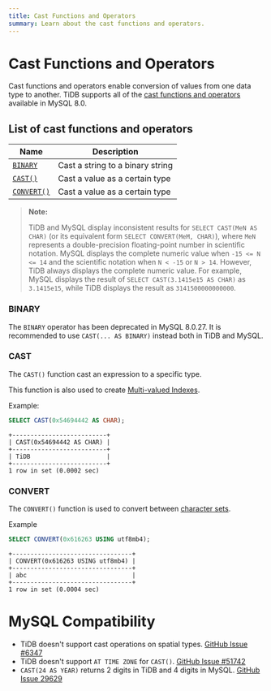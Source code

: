 ```yaml
---
title: Cast Functions and Operators
summary: Learn about the cast functions and operators.
---
```


# Cast Functions and Operators

Cast functions and operators enable conversion of values from one data type to another. TiDB supports all of the [cast functions and operators](https://dev.mysql.com/doc/refman/8.0/en/cast-functions.html) available in MySQL 8.0.

## List of cast functions and operators

| Name                                     | Description                      |
| ---------------------------------------- | -------------------------------- |
| [`BINARY`](https://dev.mysql.com/doc/refman/8.0/en/cast-functions.html#operator_binary) | Cast a string to a binary string |
| [`CAST()`](https://dev.mysql.com/doc/refman/8.0/en/cast-functions.html#function_cast) | Cast a value as a certain type   |
| [`CONVERT()`](https://dev.mysql.com/doc/refman/8.0/en/cast-functions.html#function_convert) | Cast a value as a certain type   |

> **Note:**
>
> TiDB and MySQL display inconsistent results for `SELECT CAST(MeN AS CHAR)` (or its equivalent form `SELECT CONVERT(MeM, CHAR)`), where `MeN` represents a double-precision floating-point number in scientific notation. MySQL displays the complete numeric value when `-15 <= N <= 14` and the scientific notation when `N < -15` or `N > 14`. However, TiDB always displays the complete numeric value. For example, MySQL displays the result of `SELECT CAST(3.1415e15 AS CHAR)` as `3.1415e15`, while TiDB displays the result as `3141500000000000`.

### BINARY

The `BINARY` operator has been deprecated in MySQL 8.0.27. It is recommended to use `CAST(... AS BINARY)` instead both in TiDB and MySQL.

### CAST

The `CAST()` function cast an expression to a specific type.

This function is also used to create [Multi-valued Indexes](/sql-statements/sql-statement-create-index.md#multi-valued-indexes).

Example:

```sql
SELECT CAST(0x54694442 AS CHAR);
```

```
+--------------------------+
| CAST(0x54694442 AS CHAR) |
+--------------------------+
| TiDB                     |
+--------------------------+
1 row in set (0.0002 sec)
```

### CONVERT

The `CONVERT()` function is used to convert between [character sets](/character-set-and-collation.md).

Example

```sql
SELECT CONVERT(0x616263 USING utf8mb4);
```

```
+---------------------------------+
| CONVERT(0x616263 USING utf8mb4) |
+---------------------------------+
| abc                             |
+---------------------------------+
1 row in set (0.0004 sec)
```

# MySQL Compatibility

- TiDB doesn't support cast operations on spatial types. [GitHub Issue #6347](https://github.com/pingcap/tidb/issues/6347)
- TiDB doesn't support `AT TIME ZONE` for `CAST()`. [GitHub Issue #51742](https://github.com/pingcap/tidb/issues/51742)
- `CAST(24 AS YEAR)` returns 2 digits in TiDB and 4 digits in MySQL. [GitHub Issue 29629](https://github.com/pingcap/tidb/issues/29629)